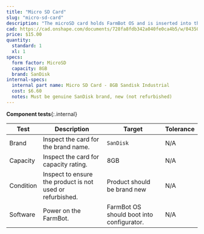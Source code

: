 ```yaml
---
title: "Micro SD Card"
slug: "micro-sd-card"
description: "The microSD card holds FarmBot OS and is inserted into the Raspberry Pi."
cad: https://cad.onshape.com/documents/728fa8fdb342a040fe0ca4b5/w/0435033a7c78b02e71d0f721/e/0360de4705ccc4b43aef9263?renderMode=0&uiState=6255da9246b4a5023f0ae393
price: $15.00
quantity:
  standard: 1
  xl: 1
specs:
  form factor: MicroSD
  capacity: 8GB
  brand: SanDisk
internal-specs:
  internal part name: Micro SD Card - 8GB Sandisk Industrial
  cost: $6.60
  notes: Must be genuine SanDisk brand, new (not refurbished)
---
```


**Component tests**{:.internal}

|Test         |Description  |Target       |Tolerance    |
|-------------|-------------|-------------|-------------|
|Brand        |Inspect the card for the brand name.|`SanDisk`|N/A
|Capacity     |Inspect the card for capacity rating.|8GB|N/A
|Condition    |Inspect to ensure the product is not used or refurbished.|Product should be brand new|N/A
|Software     |Power on the FarmBot.|FarmBot OS should boot into configurator.|N/A
